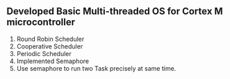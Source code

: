 ## Developed Basic Multi-threaded OS for Cortex M microcontroller
1. Round Robin Scheduler
2. Cooperative Scheduler
3. Periodic Scheduler
4. Implemented Semaphore
5. Use semaphore to run two Task precisely at same time.